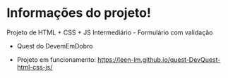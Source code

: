 # Informações do projeto!

Projeto de HTML + CSS + JS Intermediário - Formulário com validação 
 - Quest do DevemEmDobro

 - Projeto em funcionamento: https://leen-lm.github.io/quest-DevQuest-html-css-js/
